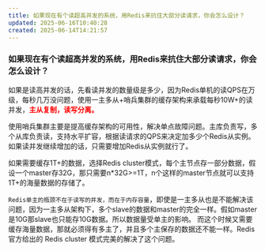 ```yaml
---
title: 如果现在有个读超高并发的系统，用Redis来抗住大部分读请求，你会怎么设计？
updated: 2025-06-16T10:40:28
created: 2025-06-14T14:21:57
---
```


### 如果现在有个读超高并发的系统，用Redis来抗住大部分读请求，你会怎么设计？
如果是读高并发的话，先看读并发的数量级是多少，因为Redis单机的读QPS在万级，每秒几万没问题，使用一主多从+哨兵集群的缓存架构来承载每秒10W+的读并发，<strong style="color:red">主从复制，读写分离。</strong>

使用哨兵集群主要是提高缓存架构的可用性，解决单点故障问题。主库负责写，多个从库负责读，支持水平扩容，根据读请求的QPS来决定加多少个Redis从实例。如果读并发继续增加的话，只需要增加Redis从实例就行了。

如果需要缓存1T+的数据，选择Redis cluster模式，每个主节点存一部分数据，假设一个master存32G，那只需要n\*32G\>=1T，n个这样的master节点就可以支持1T+的海量数据的存储了。

`Redis单主的瓶颈不在于读写的并发，而在于内存容量`，即使是一主多从也是不能解决该问题，因为一主多从架构下，多个slave的数据和master的完全一样。假如master是10G那slave也只能存10G数据。所以数据量受单主的影响。 而这个时候又需要缓存海量数据，那就必须得有多主了，并且多个主保存的数据还不能一样。Redis官方给出的 Redis cluster 模式完美的解决了这个问题。
